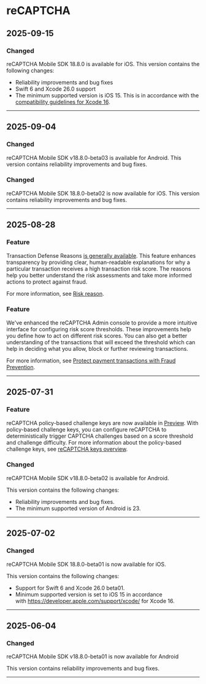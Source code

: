 # reCAPTCHA

## 2025-09-15

### Changed

reCAPTCHA Mobile SDK 18.8.0 is available for iOS. This version contains the following changes:

* Reliability improvements and bug fixes
* Swift 6 and Xcode 26.0 support
* The minimum supported version is iOS 15. This is in accordance with the [compatibility guidelines for Xcode 16](https://developer.apple.com/support/xcode/).

---
## 2025-09-04

### Changed

reCAPTCHA Mobile SDK v18.8.0-beta03 is available for Android. This version contains reliability improvements and bug fixes.

### Changed

reCAPTCHA Mobile SDK 18.8.0-beta02 is now available for iOS. This version contains reliability improvements and bug fixes.

---
## 2025-08-28

### Feature

Transaction Defense Reasons [is generally available](https://cloud.google.com/products?#product-launch-stages). This feature enhances transparency by providing clear, human-readable explanations for why a particular transaction receives a high transaction risk score. The reasons help you better understand the risk assessments and take more informed actions to protect against fraud.

For more information, see [Risk reason](https://cloud.google.com/recaptcha/docs/reference/rest/v1/projects.assessments#riskreason).

### Feature

We've enhanced the reCAPTCHA Admin console to provide a more intuitive interface for configuring risk score thresholds. These improvements help you define how to act on different risk scores. You can also get a better understanding of the transactions that will exceed the threshold which can help in deciding what you allow, block or further reviewing transactions.

For more information, see [Protect payment transactions with Fraud Prevention](https://cloud.google.com/recaptcha/docs/fraud-prevention).

---
## 2025-07-31

### Feature

reCAPTCHA policy-based challenge keys are now available in [Preview](https://cloud.google.com/products#product-launch-stages). With policy-based challenge keys, you can configure reCAPTCHA to deterministically trigger CAPTCHA challenges based on a score threshold and challenge difficulty.
For more information about the policy-based challenge keys, see [reCAPTCHA keys overview](https://cloud.google.com/recaptcha/docs/keys).

### Changed

reCAPTCHA Mobile SDK v18.8.0-beta02 is available for Android.

This version contains the following changes:

* Reliability improvements and bug fixes.
* The minimum supported version of Android is 23.

---
## 2025-07-02

### Changed

reCAPTCHA Mobile SDK 18.8.0-beta01 is now available for iOS.

This version contains the following changes:

* Support for Swift 6 and Xcode 26.0 beta01.
* Minimum supported version is set to iOS 15 in accordance with <https://developer.apple.com/support/xcode/> for Xcode 16.

---
## 2025-06-04

### Changed

reCAPTCHA Mobile SDK v18.8.0-beta01 is now available for Android

This version contains reliability improvements and bug fixes.

---
